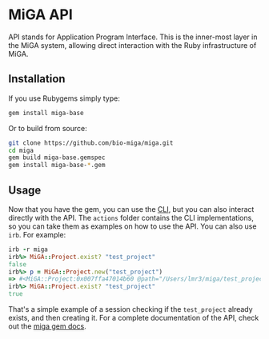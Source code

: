 # MiGA API

API stands for Application Program Interface. This is the inner-most layer in
the MiGA system, allowing direct interaction with the Ruby infrastructure of
MiGA.

## Installation

If you use Rubygems simply type:

```bash
gem install miga-base
```

Or to build from source:
```bash
git clone https://github.com/bio-miga/miga.git
cd miga
gem build miga-base.gemspec
gem install miga-base-*.gem
```

## Usage

Now that you have the gem, you can use the [CLI](cli.md), but you can also
interact directly with the API. The `actions` folder contains the CLI
implementations, so you can take them as examples on how to use the API. You
can also use `irb`. For example:

```ruby
irb -r miga
irb%> MiGA::Project.exist? "test_project"
false
irb%> p = MiGA::Project.new("test_project")
=> #<MiGA::Project:0x007ffa47014b60 @path="/Users/lmr3/miga/test_project", @metadata=#<MiGA::Metadata:0x007ffa47014890 @path="/Users/lmr3/miga/test_project/miga.project.json", @data={:datasets=>[], :name=>"test_project", :created=>"2016-03-29 17:44:58 -0400", :updated=>"2016-03-29 17:44:58 -0400"}>>
irb%> MiGA::Project.exist? "test_project"
true
```

That's a simple example of a session checking if the `test_project` already
exists, and then creating it. For a complete documentation of the API, check
out the [miga gem docs](http://docs.microbial-genomes.org).

